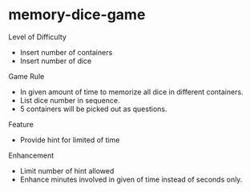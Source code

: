 # memory-dice-game

Level of Difficulty
- Insert number of containers
- Insert number of dice

Game Rule
- In given amount of time to memorize all dice in different containers.
- List dice number in sequence.
- 5 containers will be picked out as questions.

Feature
- Provide hint for limited of time

Enhancement
- Limit number of hint allowed
- Enhance minutes involved in given of time instead of seconds only.
